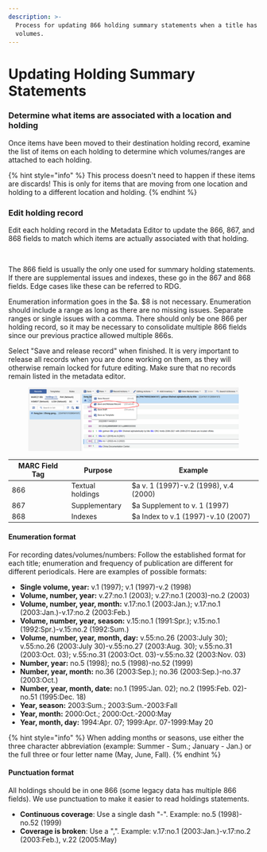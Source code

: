 ```yaml
---
description: >-
  Process for updating 866 holding summary statements when a title has multiple
  volumes.
---
```


# Updating Holding Summary Statements

### Determine what items are associated with a location and holding

Once items have been moved to their destination holding record, examine the list of items on each holding to determine which volumes/ranges are attached to each holding.

{% hint style="info" %}
This process doesn't need to happen if these items are discards! This is only for items that are moving from one location and holding to a different location and holding.
{% endhint %}

### Edit holding record

Edit each holding record in the Metadata Editor to update the 866, 867, and 868 fields to match which items are actually associated with that holding.

<figure><img src="https://lh4.googleusercontent.com/2F3pda-L7IZXAezhMPrOlNNMv0jYV2RKekW6lq2y0BYcRhUqZc1kW9JPCGXkFA137jpJQ2ioRUVheD6J0DDEO8pDpcc72uuwe1KqtzI7xrgJEIX-PlKmxMKgj3o0zTv01WfVdOL8QAURK07wzLVLP73RtbFufrTvAVXAhB5BDBVL5jXqXFZVRmBv" alt=""><figcaption></figcaption></figure>

The 866 field is usually the only one used for summary holding statements. If there are supplemental issues and indexes, these go in the 867 and 868 fields. Edge cases like these can be referred to RDG.

Enumeration information goes in the $a. $8 is not necessary. Enumeration should include a range as long as there are no missing issues. Separate ranges or single issues with a comma. There should only be one 866 per holding record, so it may be necessary to consolidate multiple 866 fields since our previous practice allowed multiple 866s.

Select "Save and release record" when finished. It is very important to release all records when you are done working on them, as they will otherwise remain locked for future editing. Make sure that no records remain listed in the metadata editor.

<figure><img src="../../.gitbook/assets/image (4).png" alt=""><figcaption></figcaption></figure>

| MARC Field Tag | Purpose          | Example                               |
| -------------- | ---------------- | ------------------------------------- |
| 866            | Textual holdings | $a v. 1 (1997)-v.2 (1998), v.4 (2000) |
| 867            | Supplementary    | $a Supplement to v. 1 (1997)          |
| 868            | Indexes          | $a Index to v.1 (1997)-v.10 (2007)    |

#### Enumeration format

For recording dates/volumes/numbers: Follow the established format for each title; enumeration and frequency of publication are different for different periodicals. Here are examples of possible formats:

* **Single volume, year:** v.1 (1997); v.1 (1997)-v.2 (1998)
* **Volume, number, year:** v.27:no.1 (2003); v.27:no.1 (2003)-no.2 (2003)
* **Volume, number, year, month:** v.17:no.1 (2003:Jan.); v.17:no.1 (2003:Jan.)-v.17:no.2 (2003:Feb.)
* **Volume, number, year, season:** v.15:no.1 (1991:Spr.); v.15:no.1 (1992:Spr.)-v.15:no.2 (1992:Sum.)
* **Volume, number, year, month, day:** v.55:no.26 (2003:July 30); v.55:no.26 (2003:July 30)-v.55:no.27 (2003:Aug. 30); v.55:no.31 (2003:Oct. 03); v.55:no.31 (2003:Oct. 03)-v.55:no.32 (2003:Nov. 03)
* **Number, year:** no.5 (1998); no.5 (1998)-no.52 (1999)
* **Number, year, month:** no.36 (2003:Sep.); no.36 (2003:Sep.)-no.37 (2003:Oct.)
* **Number, year, month, date:** no.1 (1995:Jan. 02); no.2 (1995:Feb. 02)-no.51 (1995:Dec. 18)
* **Year, season:** 2003:Sum.; 2003:Sum.-2003:Fall
* **Year, month:** 2000:Oct.; 2000:Oct.-2000:May
* **Year, month, day:** 1994:Apr. 07; 1999:Apr. 07-1999:May 20



{% hint style="info" %}
When adding months or seasons, use either the three character abbreviation (example: Summer - Sum.; January - Jan.) or the full three or four letter name (May, June, Fall).
{% endhint %}

#### Punctuation format

All holdings should be in one 866 (some legacy data has multiple 866 fields). We use punctuation to make it easier to read holdings statements.

* **Continuous coverage**: Use a single dash "-". Example: no.5 (1998)-no.52 (1999)
* **Coverage is broken**: Use a ",". Example: v.17:no.1 (2003:Jan.)-v.17:no.2 (2003:Feb.), v.22 (2005:May)

